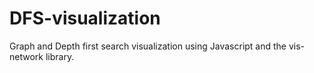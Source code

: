 # DFS-visualization
Graph and Depth first search visualization using Javascript and the vis-network library.
